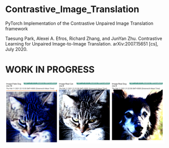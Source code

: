 # Contrastive_Image_Translation
PyTorch Implementation of the Contrastive Unpaired Image Translation framework

Taesung Park, Alexei A. Efros, Richard Zhang, and JunYan Zhu. Contrastive Learning for Unpaired Image-to-Image Translation. arXiv:2007.15651 [cs], July 2020.

# WORK IN PROGRESS

![alt text](https://github.com/hayashimasa/Contrastive_Image_Translation/blob/master/graphs/sample_output.png?raw=true)
